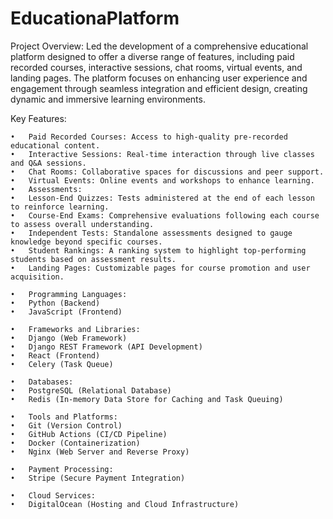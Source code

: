 # EducationaPlatform

Project Overview:
Led the development of a comprehensive educational platform designed to offer a diverse range of features, including paid recorded courses, interactive sessions, chat rooms, virtual events, and landing pages. The platform focuses on enhancing user experience and engagement through seamless integration and efficient design, creating dynamic and immersive learning environments.

Key Features:

	•	Paid Recorded Courses: Access to high-quality pre-recorded educational content.
	•	Interactive Sessions: Real-time interaction through live classes and Q&A sessions.
	•	Chat Rooms: Collaborative spaces for discussions and peer support.
	•	Virtual Events: Online events and workshops to enhance learning.
	•	Assessments:
	•	Lesson-End Quizzes: Tests administered at the end of each lesson to reinforce learning.
	•	Course-End Exams: Comprehensive evaluations following each course to assess overall understanding.
	•	Independent Tests: Standalone assessments designed to gauge knowledge beyond specific courses.
	•	Student Rankings: A ranking system to highlight top-performing students based on assessment results.
	•	Landing Pages: Customizable pages for course promotion and user acquisition.

	•	Programming Languages:
	•	Python (Backend)
	•	JavaScript (Frontend)
 
	•	Frameworks and Libraries:
	•	Django (Web Framework)
	•	Django REST Framework (API Development)
	•	React (Frontend)
	•	Celery (Task Queue)
 
	•	Databases:
	•	PostgreSQL (Relational Database)
	•	Redis (In-memory Data Store for Caching and Task Queuing)
 
	•	Tools and Platforms:
	•	Git (Version Control)
	•	GitHub Actions (CI/CD Pipeline)
	•	Docker (Containerization)
	•	Nginx (Web Server and Reverse Proxy)
 
	•	Payment Processing:
	•	Stripe (Secure Payment Integration)
 
	•	Cloud Services:
	•	DigitalOcean (Hosting and Cloud Infrastructure)
